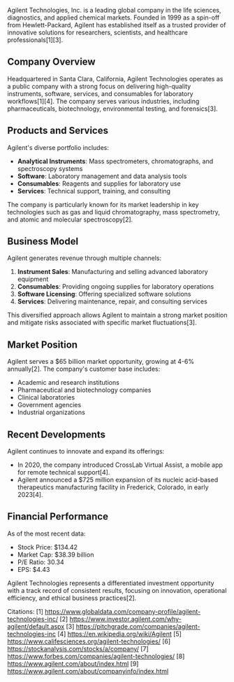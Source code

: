 Agilent Technologies, Inc. is a leading global company in the life sciences, diagnostics, and applied chemical markets. Founded in 1999 as a spin-off from Hewlett-Packard, Agilent has established itself as a trusted provider of innovative solutions for researchers, scientists, and healthcare professionals[1][3].

## Company Overview

Headquartered in Santa Clara, California, Agilent Technologies operates as a public company with a strong focus on delivering high-quality instruments, software, services, and consumables for laboratory workflows[1][4]. The company serves various industries, including pharmaceuticals, biotechnology, environmental testing, and forensics[3].

## Products and Services

Agilent's diverse portfolio includes:

- **Analytical Instruments**: Mass spectrometers, chromatographs, and spectroscopy systems
- **Software**: Laboratory management and data analysis tools
- **Consumables**: Reagents and supplies for laboratory use
- **Services**: Technical support, training, and consulting

The company is particularly known for its market leadership in key technologies such as gas and liquid chromatography, mass spectrometry, and atomic and molecular spectroscopy[2].

## Business Model

Agilent generates revenue through multiple channels:

1. **Instrument Sales**: Manufacturing and selling advanced laboratory equipment
2. **Consumables**: Providing ongoing supplies for laboratory operations
3. **Software Licensing**: Offering specialized software solutions
4. **Services**: Delivering maintenance, repair, and consulting services

This diversified approach allows Agilent to maintain a strong market position and mitigate risks associated with specific market fluctuations[3].

## Market Position

Agilent serves a $65 billion market opportunity, growing at 4-6% annually[2]. The company's customer base includes:

- Academic and research institutions
- Pharmaceutical and biotechnology companies
- Clinical laboratories
- Government agencies
- Industrial organizations

## Recent Developments

Agilent continues to innovate and expand its offerings:

- In 2020, the company introduced CrossLab Virtual Assist, a mobile app for remote technical support[4].
- Agilent announced a $725 million expansion of its nucleic acid-based therapeutics manufacturing facility in Frederick, Colorado, in early 2023[4].

## Financial Performance

As of the most recent data:

- Stock Price: $134.42
- Market Cap: $38.39 billion
- P/E Ratio: 30.34
- EPS: $4.43

Agilent Technologies represents a differentiated investment opportunity with a track record of consistent results, focusing on innovation, operational efficiency, and ethical business practices[2].

Citations:
[1] https://www.globaldata.com/company-profile/agilent-technologies-inc/
[2] https://www.investor.agilent.com/why-agilent/default.aspx
[3] https://pitchgrade.com/companies/agilent-technologies-inc
[4] https://en.wikipedia.org/wiki/Agilent
[5] https://www.califesciences.org/agilent-technologies/
[6] https://stockanalysis.com/stocks/a/company/
[7] https://www.forbes.com/companies/agilent-technologies/
[8] https://www.agilent.com/about/index.html
[9] https://www.agilent.com/about/companyinfo/index.html